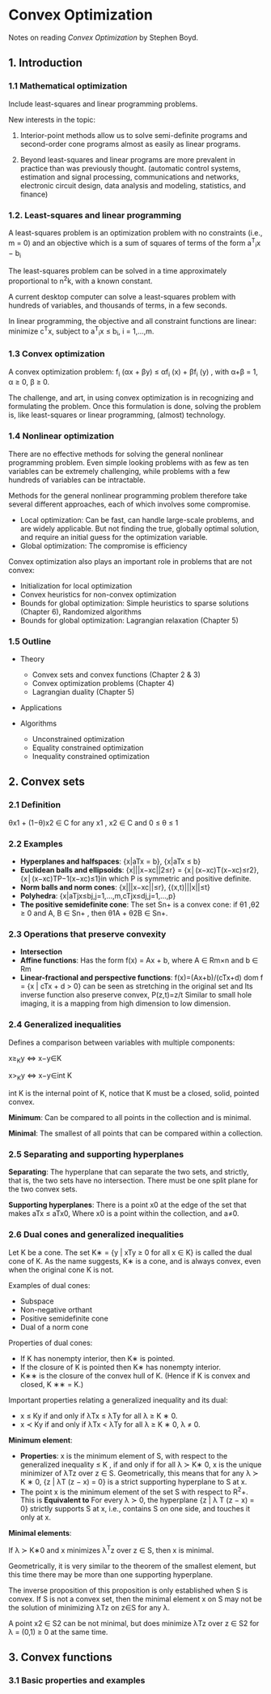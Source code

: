 # Convex Optimization

Notes on reading _Convex Optimization_ by Stephen Boyd.

## 1. Introduction
### 1.1 Mathematical optimization
Include least-squares and linear programming problems.

New interests in the topic: 

1. Interior-point methods allow us to solve semi-definite programs and second-order
cone programs almost as easily as linear programs.

2. Beyond least-squares and linear programs are more prevalent in practice than was previously thought. (automatic control systems, estimation and signal processing, communications and networks, electronic circuit design, data analysis and modeling,
statistics, and finance)

### 1.2. Least-squares and linear programming

A least-squares problem is an optimization problem with no constraints (i.e., m = 0) and an objective which is a sum of squares of terms of the form a<sup>T</sup><sub>i</sub>x − b<sub>i</sub>

The least-squares problem can be solved in a time approximately proportional to n<sup>2</sup>k, with a known constant.

A current desktop computer can solve a least-squares problem with hundreds of variables, and thousands of terms, in a few seconds.

In linear programming, the objective and all constraint functions are linear: minimize c<sup>T</sup>x, subject to a<sup>T</sup><sub>i</sub>x ≤ b<sub>i</sub>, i = 1,...,m.

### 1.3 Convex optimization

A convex optimization problem: f<sub>i</sub> (αx + βy) ≤ αf<sub>i</sub> (x) + βf<sub>i</sub> (y) , with α+β = 1, α ≥ 0, β ≥ 0. 

The challenge, and art, in using convex optimization is in recognizing and formulating the problem. Once this formulation is done, solving the problem is, like
least-squares or linear programming, (almost) technology.

### 1.4 Nonlinear optimization

There are no effective methods for solving
the general nonlinear programming problem. Even simple looking problems with as few as ten variables can be extremely challenging, while problems with a few hundreds of variables can be intractable.

Methods for the general nonlinear
programming problem therefore take several different approaches, each of which
involves some compromise.

- Local optimization: Can be fast, can handle large-scale problems, and are widely applicable. But not finding the true, globally optimal solution, and require an initial
guess for the optimization variable.
- Global optimization: The compromise is efficiency

Convex optimization also plays an important role in problems that are not convex:
- Initialization for local optimization
- Convex heuristics for non-convex optimization
- Bounds for global optimization: Simple heuristics to sparse solutions (Chapter 6), Randomized algorithms
- Bounds for global optimization: Lagrangian relaxation (Chapter 5)

### 1.5 Outline
- Theory
	- Convex sets and convex functions (Chapter 2 & 3)
	- Convex optimization problems (Chapter 4)
	- Lagrangian duality (Chapter 5)

- Applications
- Algorithms
	-  Unconstrained optimization
	-  Equality constrained optimization
	-  Inequality constrained optimization

## 2. Convex sets
### 2.1 Definition
θx1 + (1−θ)x2 ∈ C for any x1 , x2 ∈ C and 0 ≤ θ ≤ 1

### 2.2 Examples
- __Hyperplanes and halfspaces__: {x|aTx = b}, {x|aTx ≤ b}
- __Euclidean balls and ellipsoids__: {x|||x−xc||2≤r} = {x│(x−xc)T(x−xc)≤r2}, {x│(x−xc)TP−1(x−xc)≤1}in which P is symmetric and positive definite.
- __Norm balls and norm cones__: {x|||x−xc||≤r}, {(x,t)|||x||≤t}
- __Polyhedra__: {x|aTjx≤bj,j=1,…,m,cTjx≤dj,j=1,…,p}
- __The positive semidefinite cone__: The set Sn+ is a convex cone: if θ1 ,θ2 ≥ 0 and A, B ∈ Sn+ , then θ1A + θ2B ∈ Sn+.

### 2.3 Operations that preserve convexity
- __Intersection__
- __Affine functions__: Has the form f(x) = Ax + b, where A ∈ Rm×n and b ∈ Rm 
- __Linear-fractional and perspective functions__: f(x)=(Ax+b)/(cTx+d) dom f = {x | cTx + d > 0} can be seen as stretching in the original set and Its inverse function also preserve convex, P(z,t)=z/t Similar to small hole imaging, it is a mapping from high dimension to low dimension.

### 2.4 Generalized inequalities
Defines a comparison between variables with multiple components:

x≥<sub>K</sub>y <=> x−y∈K
 
x><sub>K</sub>y <=> x−y∈int K


int K is the internal point of K, notice that K must be a closed, solid, pointed convex.

__Minimum__: Can be compared to all points in the collection and is minimal. 

__Minimal__: The smallest of all points that can be compared within a collection.

### 2.5 Separating and supporting hyperplanes

__Separating__: The hyperplane that can separate the two sets, and strictly, that is, the two sets have no intersection. There must be one split plane for the two convex sets.

__Supporting hyperplanes__: There is a point x0 at the edge of the set that makes aTx ≤ aTx0, Where x0 is a point within the collection, and a≠0.

### 2.6 Dual cones and generalized inequalities
Let K be a cone. The set K∗ = {y | xTy ≥ 0 for all x ∈ K} is called the dual cone of K. As the name suggests, K∗ is a cone, and is always convex, even when the original cone K is not.

Examples of dual cones:
- Subspace
- Non-negative orthant
- Positive semidefinite cone
- Dual of a norm cone

Properties of dual cones:
- If K has nonempty interior, then K∗ is pointed.
- If the closure of K is pointed then K∗ has nonempty interior.
- K∗∗ is the closure of the convex hull of K. (Hence if K is convex and closed, K ∗∗ = K.)

Important properties relating a generalized inequality and its dual:
- x ≤ Ky if and only if λTx ≤ λTy for all λ ≥ K ∗ 0.
- x ≺ Ky if and only if λTx < λTy for all λ ≥ K ∗ 0, λ ≠ 0.

__Minimum element__: 
- __Properties__: x is the minimum element of S, with respect to the generalized inequality ≤ K , if and only if for all λ ≻ K∗ 0, x is the unique minimizer of λTz over z ∈ S. Geometrically, this means that for any λ ≻ K ∗ 0, {z | λT (z − x) = 0} is a strict supporting hyperplane to S at x.
- The point x is the minimum element of the set S with respect to R<sup>2</sup>+. This is __Equivalent to__
For every λ ≻ 0, the hyperplane {z | λ T (z − x) = 0} strictly supports S at x, i.e., contains S on one side, and touches it only at x.

__Minimal elements__:

If λ ≻ K∗0 and x minimizes λ<sup>T</sup>z over z ∈ S, then x is minimal.

Geometrically, it is very similar to the theorem of the smallest element, but this time there may be more than one supporting hyperplane.

The inverse proposition of this proposition is only established when S is convex. If S is not a convex set, then the minimal element x on S may not be the solution of minimizing λTz on z∈S for any λ.

A point x2 ∈ S2 can be not minimal, but does minimize
λTz over z ∈ S2 for λ = (0,1) ≥ 0 at the same time.


## 3. Convex functions
### 3.1 Basic properties and examples


